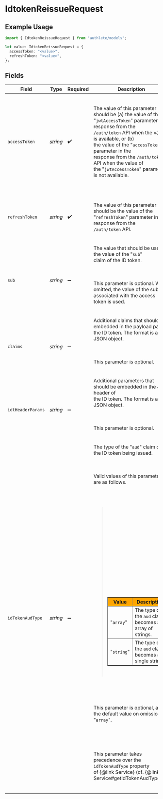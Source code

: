 # IdtokenReissueRequest

## Example Usage

```typescript
import { IdtokenReissueRequest } from "authlete/models";

let value: IdtokenReissueRequest = {
  accessToken: "<value>",
  refreshToken: "<value>",
};
```

## Fields

| Field                                                                                                                                                                                                                                                                                                                                                                                                                                                                                                                                                                                                                                                                                                                                                              | Type                                                                                                                                                                                                                                                                                                                                                                                                                                                                                                                                                                                                                                                                                                                                                               | Required                                                                                                                                                                                                                                                                                                                                                                                                                                                                                                                                                                                                                                                                                                                                                           | Description                                                                                                                                                                                                                                                                                                                                                                                                                                                                                                                                                                                                                                                                                                                                                        |
| ------------------------------------------------------------------------------------------------------------------------------------------------------------------------------------------------------------------------------------------------------------------------------------------------------------------------------------------------------------------------------------------------------------------------------------------------------------------------------------------------------------------------------------------------------------------------------------------------------------------------------------------------------------------------------------------------------------------------------------------------------------------ | ------------------------------------------------------------------------------------------------------------------------------------------------------------------------------------------------------------------------------------------------------------------------------------------------------------------------------------------------------------------------------------------------------------------------------------------------------------------------------------------------------------------------------------------------------------------------------------------------------------------------------------------------------------------------------------------------------------------------------------------------------------------ | ------------------------------------------------------------------------------------------------------------------------------------------------------------------------------------------------------------------------------------------------------------------------------------------------------------------------------------------------------------------------------------------------------------------------------------------------------------------------------------------------------------------------------------------------------------------------------------------------------------------------------------------------------------------------------------------------------------------------------------------------------------------ | ------------------------------------------------------------------------------------------------------------------------------------------------------------------------------------------------------------------------------------------------------------------------------------------------------------------------------------------------------------------------------------------------------------------------------------------------------------------------------------------------------------------------------------------------------------------------------------------------------------------------------------------------------------------------------------------------------------------------------------------------------------------ |
| `accessToken`                                                                                                                                                                                                                                                                                                                                                                                                                                                                                                                                                                                                                                                                                                                                                      | *string*                                                                                                                                                                                                                                                                                                                                                                                                                                                                                                                                                                                                                                                                                                                                                           | :heavy_check_mark:                                                                                                                                                                                                                                                                                                                                                                                                                                                                                                                                                                                                                                                                                                                                                 | <p><br/>The value of this parameter should be (a) the value of the<br/>"`jwtAccessToken`" parameter in a response from the<br/>`/auth/token` API when the value is available, or (b)<br/>the value of the "`accessToken`" parameter in the<br/>response from the `/auth/token` API when the value of<br/>the "`jwtAccessToken`" parameter is not available.<br/></p><br/>                                                                                                                                                                                                                                                                                                                                                                                          |
| `refreshToken`                                                                                                                                                                                                                                                                                                                                                                                                                                                                                                                                                                                                                                                                                                                                                     | *string*                                                                                                                                                                                                                                                                                                                                                                                                                                                                                                                                                                                                                                                                                                                                                           | :heavy_check_mark:                                                                                                                                                                                                                                                                                                                                                                                                                                                                                                                                                                                                                                                                                                                                                 | <p><br/>The value of this parameter should be the value of the<br/>"`refreshToken`" parameter in a response from the<br/>`/auth/token` API.<br/></p><br/>                                                                                                                                                                                                                                                                                                                                                                                                                                                                                                                                                                                                          |
| `sub`                                                                                                                                                                                                                                                                                                                                                                                                                                                                                                                                                                                                                                                                                                                                                              | *string*                                                                                                                                                                                                                                                                                                                                                                                                                                                                                                                                                                                                                                                                                                                                                           | :heavy_minus_sign:                                                                                                                                                                                                                                                                                                                                                                                                                                                                                                                                                                                                                                                                                                                                                 | The value that should be used as the value of the "`sub`"<br/>claim of the ID token.<br/><br/><p><br/>This parameter is optional. When omitted, the value of the subject<br/>associated with the access token is used.<br/></p><br/>                                                                                                                                                                                                                                                                                                                                                                                                                                                                                                                               |
| `claims`                                                                                                                                                                                                                                                                                                                                                                                                                                                                                                                                                                                                                                                                                                                                                           | *string*                                                                                                                                                                                                                                                                                                                                                                                                                                                                                                                                                                                                                                                                                                                                                           | :heavy_minus_sign:                                                                                                                                                                                                                                                                                                                                                                                                                                                                                                                                                                                                                                                                                                                                                 | Additional claims that should be embedded in the payload part of<br/>the ID token. The format is a JSON object.<br/><br/><p><br/>This parameter is optional.<br/></p><br/>                                                                                                                                                                                                                                                                                                                                                                                                                                                                                                                                                                                         |
| `idtHeaderParams`                                                                                                                                                                                                                                                                                                                                                                                                                                                                                                                                                                                                                                                                                                                                                  | *string*                                                                                                                                                                                                                                                                                                                                                                                                                                                                                                                                                                                                                                                                                                                                                           | :heavy_minus_sign:                                                                                                                                                                                                                                                                                                                                                                                                                                                                                                                                                                                                                                                                                                                                                 | Additional parameters that should be embedded in the JWS header of<br/>the ID token. The format is a JSON object.<br/><br/><p><br/>This parameter is optional.<br/></p><br/>                                                                                                                                                                                                                                                                                                                                                                                                                                                                                                                                                                                       |
| `idTokenAudType`                                                                                                                                                                                                                                                                                                                                                                                                                                                                                                                                                                                                                                                                                                                                                   | *string*                                                                                                                                                                                                                                                                                                                                                                                                                                                                                                                                                                                                                                                                                                                                                           | :heavy_minus_sign:                                                                                                                                                                                                                                                                                                                                                                                                                                                                                                                                                                                                                                                                                                                                                 | The type of the "`aud`" claim of the ID token being issued.<br/><br/><p><br/>Valid values of this parameter are as follows.<br/></p><br/><br/><blockquote><br/><table border="1" cellpadding="5" style="border-collapse: collapse;"><br/>  <tr bgcolor="orange"><br/>    <th>Value</th><br/>    <th>Description</th><br/>  </tr><br/>  <tr><br/>    <td>"`array`"</td><br/>    <td>The type of the `aud` claim becomes an array of strings.</td><br/>  </tr><br/>  <tr><br/>    <td>"`string`"</td><br/>    <td>The type of the `aud` claim becomes a single string.</td><br/>  </tr><br/></table><br/></blockquote><br/><br/><p><br/>This parameter is optional, and the default value on omission is<br/>"`array`".<br/></p><br/><br/><p><br/>This parameter takes precedence over the `idTokenAudType` property<br/>of {@link Service} (cf. {@link Service#getIdTokenAudType()}).<br/></p><br/> |